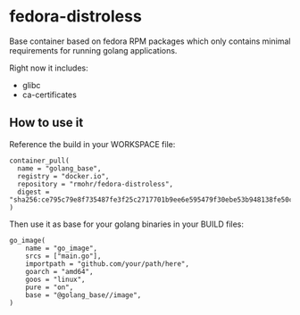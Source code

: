 # fedora-distroless

Base container based on fedora RPM packages which only contains minimal
requirements for running golang applications.

Right now it includes:

 * glibc
 * ca-certificates

## How to use it

Reference the build in your WORKSPACE file:

```
container_pull(
  name = "golang_base",
  registry = "docker.io",
  repository = "rmohr/fedora-distroless",
  digest = "sha256:ce795c79e8f735487fe3f25c2717701b9ee6e595479f30ebe53b948138fe50c4",
)
```

Then use it as base for your golang binaries in your BUILD files:

```
go_image(
    name = "go_image",
    srcs = ["main.go"],
    importpath = "github.com/your/path/here",
    goarch = "amd64",
    goos = "linux",
    pure = "on",
    base = "@golang_base//image",
)
```
